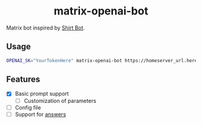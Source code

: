 <div align="center">

# matrix-openai-bot

</div>

Matrix bot inspired by [Shirt Bot](https://github.com/Cyclcrclicly/shirt-bot/).

## Usage

```bash
OPENAI_SK="YourTokenHere" matrix-openai-bot https://homeserver_url.here username password
```

## Features
* [x] Basic prompt support
  * [ ] Customization of parameters
* [ ] Config file
* [ ] Support for [answers](https://beta.openai.com/docs/api-reference/answers)
